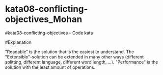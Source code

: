 # kata08-conflicting-objectives_Mohan
#kata08-conflicting-objectives - Code kata

#Explanation

"Readable" is the solution that is the easiest to understand.
The "Extensible"-solution can be extended in many other ways (different splitting, different language, different word length, ...).
"Performance" is the solution with the least amount of operations.
